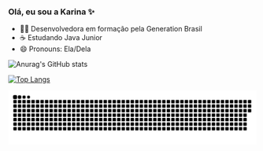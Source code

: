### Olá, eu sou a Karina ✨

- 👩‍💻 Desenvolvedora em formação pela Generation Brasil
- ☕ Estudando Java Junior
- 😄 Pronouns: Ela/Dela

<!--
**KarinaRV/KarinaRV** is a ✨ _special_ ✨ repository because its `README.md` (this file) appears on your GitHub profile.

Here are some ideas to get you started:

- 🔭 I’m currently working on ...
- 🌱 I’m currently learning ...
- 👯 I’m looking to collaborate on ...
- 🤔 I’m looking for help with ...
- 💬 Ask me about ...
- 📫 How to reach me: ...
- 😄 Pronouns: ...
- ⚡ Fun fact: ...
-->
![Anurag's GitHub stats](https://github-readme-stats.vercel.app/api?username=karinarv&show_icons=true&theme=radical) 



[![Top Langs](https://github-readme-stats.vercel.app/api/top-langs/?username=karinarv&theme=radical&layout=compact)](https://github.com/anuraghazra/github-readme-stats)

 ![Snake animation](https://github.com/karinarv/karinarv/blob/output/github-contribution-grid-snake.svg)
